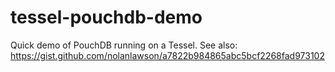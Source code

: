 # tessel-pouchdb-demo

Quick demo of PouchDB running on a Tessel. See also: https://gist.github.com/nolanlawson/a7822b984865abc5bcf2268fad973102
